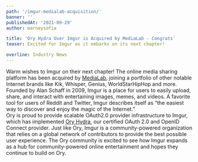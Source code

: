 ```yaml
---
path: '/imgur-medialab-acquisition/'
banner: ''
publishedAt: '2021-09-29'
author: marneysofia

title: 'Ory Hydra User Imgur is Acquired by MediaLab - Congrats'
teaser: Excited for Imgur as it embarks on its next chapter!

overline: Industry News
---
```


Warm wishes to Imgur on their next chapter! The online media sharing platform has been acquired by [MediaLab](https://imgur.com/gallery/We6yCM2), joining a portfolio of other notable Internet brands like Kik, Whisper, Genius, WorldStarHipHop and more. Founded by Alan Schaff in 2009, Imgur is a place for users to easily upload, share, and interact with entertaining images, memes, and videos. A favorite tool for users of Reddit and Twitter, Imgur describes itself  as “the easiest way to discover and enjoy the magic of the Internet.”  
Ory is proud to provide scalable OAuth2.0 provider infrastructure to Imgur, which has implemented [Ory Hydra](https://github.com/ory/hydra), our certified OAuth 2.0 and OpenID Connect provider. Just like Ory, Imgur is a community-powered organization that relies on a global network of contributors to provide the best possible user experience. The Ory community is excited to see how Imgur expands as a hub for community-powered online entertainment and hopes they continue to build on Ory. 


